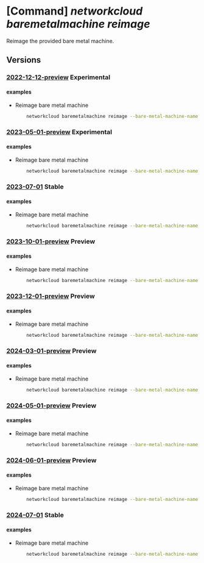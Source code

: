 # [Command] _networkcloud baremetalmachine reimage_

Reimage the provided bare metal machine.

## Versions

### [2022-12-12-preview](/Resources/mgmt-plane/L3N1YnNjcmlwdGlvbnMve30vcmVzb3VyY2Vncm91cHMve30vcHJvdmlkZXJzL21pY3Jvc29mdC5uZXR3b3JrY2xvdWQvYmFyZW1ldGFsbWFjaGluZXMve30vcmVpbWFnZQ==/2022-12-12-preview.xml) **Experimental**

<!-- mgmt-plane /subscriptions/{}/resourcegroups/{}/providers/microsoft.networkcloud/baremetalmachines/{}/reimage 2022-12-12-preview -->

#### examples

- Reimage bare metal machine
    ```bash
        networkcloud baremetalmachine reimage --bare-metal-machine-name "bareMetalMachineName" --resource-group "resourceGroupName"
    ```

### [2023-05-01-preview](/Resources/mgmt-plane/L3N1YnNjcmlwdGlvbnMve30vcmVzb3VyY2Vncm91cHMve30vcHJvdmlkZXJzL21pY3Jvc29mdC5uZXR3b3JrY2xvdWQvYmFyZW1ldGFsbWFjaGluZXMve30vcmVpbWFnZQ==/2023-05-01-preview.xml) **Experimental**

<!-- mgmt-plane /subscriptions/{}/resourcegroups/{}/providers/microsoft.networkcloud/baremetalmachines/{}/reimage 2023-05-01-preview -->

#### examples

- Reimage bare metal machine
    ```bash
        networkcloud baremetalmachine reimage --bare-metal-machine-name "bareMetalMachineName" --resource-group "resourceGroupName"
    ```

### [2023-07-01](/Resources/mgmt-plane/L3N1YnNjcmlwdGlvbnMve30vcmVzb3VyY2Vncm91cHMve30vcHJvdmlkZXJzL21pY3Jvc29mdC5uZXR3b3JrY2xvdWQvYmFyZW1ldGFsbWFjaGluZXMve30vcmVpbWFnZQ==/2023-07-01.xml) **Stable**

<!-- mgmt-plane /subscriptions/{}/resourcegroups/{}/providers/microsoft.networkcloud/baremetalmachines/{}/reimage 2023-07-01 -->

#### examples

- Reimage bare metal machine
    ```bash
        networkcloud baremetalmachine reimage --bare-metal-machine-name "bareMetalMachineName" --resource-group "resourceGroupName"
    ```

### [2023-10-01-preview](/Resources/mgmt-plane/L3N1YnNjcmlwdGlvbnMve30vcmVzb3VyY2Vncm91cHMve30vcHJvdmlkZXJzL21pY3Jvc29mdC5uZXR3b3JrY2xvdWQvYmFyZW1ldGFsbWFjaGluZXMve30vcmVpbWFnZQ==/2023-10-01-preview.xml) **Preview**

<!-- mgmt-plane /subscriptions/{}/resourcegroups/{}/providers/microsoft.networkcloud/baremetalmachines/{}/reimage 2023-10-01-preview -->

#### examples

- Reimage bare metal machine
    ```bash
        networkcloud baremetalmachine reimage --bare-metal-machine-name "bareMetalMachineName" --resource-group "resourceGroupName"
    ```

### [2023-12-01-preview](/Resources/mgmt-plane/L3N1YnNjcmlwdGlvbnMve30vcmVzb3VyY2Vncm91cHMve30vcHJvdmlkZXJzL21pY3Jvc29mdC5uZXR3b3JrY2xvdWQvYmFyZW1ldGFsbWFjaGluZXMve30vcmVpbWFnZQ==/2023-12-01-preview.xml) **Preview**

<!-- mgmt-plane /subscriptions/{}/resourcegroups/{}/providers/microsoft.networkcloud/baremetalmachines/{}/reimage 2023-12-01-preview -->

#### examples

- Reimage bare metal machine
    ```bash
        networkcloud baremetalmachine reimage --bare-metal-machine-name "bareMetalMachineName" --resource-group "resourceGroupName"
    ```

### [2024-03-01-preview](/Resources/mgmt-plane/L3N1YnNjcmlwdGlvbnMve30vcmVzb3VyY2Vncm91cHMve30vcHJvdmlkZXJzL21pY3Jvc29mdC5uZXR3b3JrY2xvdWQvYmFyZW1ldGFsbWFjaGluZXMve30vcmVpbWFnZQ==/2024-03-01-preview.xml) **Preview**

<!-- mgmt-plane /subscriptions/{}/resourcegroups/{}/providers/microsoft.networkcloud/baremetalmachines/{}/reimage 2024-03-01-preview -->

#### examples

- Reimage bare metal machine
    ```bash
        networkcloud baremetalmachine reimage --bare-metal-machine-name "bareMetalMachineName" --resource-group "resourceGroupName"
    ```

### [2024-05-01-preview](/Resources/mgmt-plane/L3N1YnNjcmlwdGlvbnMve30vcmVzb3VyY2Vncm91cHMve30vcHJvdmlkZXJzL21pY3Jvc29mdC5uZXR3b3JrY2xvdWQvYmFyZW1ldGFsbWFjaGluZXMve30vcmVpbWFnZQ==/2024-05-01-preview.xml) **Preview**

<!-- mgmt-plane /subscriptions/{}/resourcegroups/{}/providers/microsoft.networkcloud/baremetalmachines/{}/reimage 2024-05-01-preview -->

#### examples

- Reimage bare metal machine
    ```bash
        networkcloud baremetalmachine reimage --bare-metal-machine-name "bareMetalMachineName" --resource-group "resourceGroupName"
    ```

### [2024-06-01-preview](/Resources/mgmt-plane/L3N1YnNjcmlwdGlvbnMve30vcmVzb3VyY2Vncm91cHMve30vcHJvdmlkZXJzL21pY3Jvc29mdC5uZXR3b3JrY2xvdWQvYmFyZW1ldGFsbWFjaGluZXMve30vcmVpbWFnZQ==/2024-06-01-preview.xml) **Preview**

<!-- mgmt-plane /subscriptions/{}/resourcegroups/{}/providers/microsoft.networkcloud/baremetalmachines/{}/reimage 2024-06-01-preview -->

#### examples

- Reimage bare metal machine
    ```bash
        networkcloud baremetalmachine reimage --bare-metal-machine-name "bareMetalMachineName" --resource-group "resourceGroupName"
    ```

### [2024-07-01](/Resources/mgmt-plane/L3N1YnNjcmlwdGlvbnMve30vcmVzb3VyY2Vncm91cHMve30vcHJvdmlkZXJzL21pY3Jvc29mdC5uZXR3b3JrY2xvdWQvYmFyZW1ldGFsbWFjaGluZXMve30vcmVpbWFnZQ==/2024-07-01.xml) **Stable**

<!-- mgmt-plane /subscriptions/{}/resourcegroups/{}/providers/microsoft.networkcloud/baremetalmachines/{}/reimage 2024-07-01 -->

#### examples

- Reimage bare metal machine
    ```bash
        networkcloud baremetalmachine reimage --bare-metal-machine-name "bareMetalMachineName" --resource-group "resourceGroupName"
    ```
